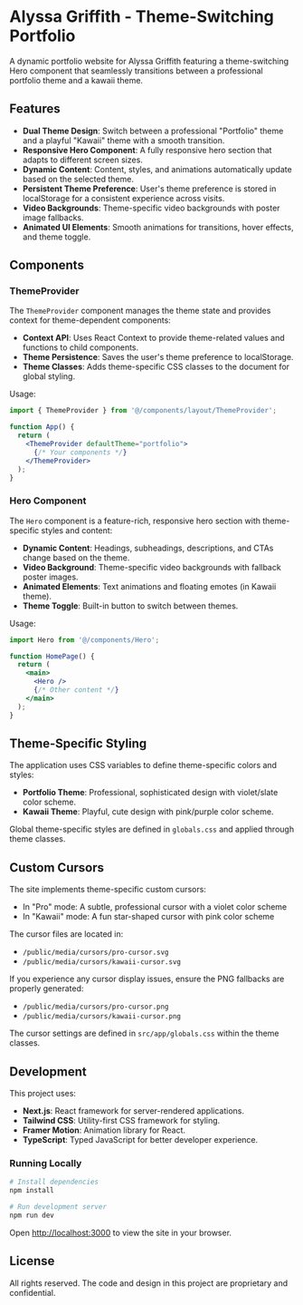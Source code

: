 # Alyssa Griffith - Theme-Switching Portfolio

A dynamic portfolio website for Alyssa Griffith featuring a theme-switching Hero component that seamlessly transitions between a professional portfolio theme and a kawaii theme.

## Features

- **Dual Theme Design**: Switch between a professional "Portfolio" theme and a playful "Kawaii" theme with a smooth transition.
- **Responsive Hero Component**: A fully responsive hero section that adapts to different screen sizes.
- **Dynamic Content**: Content, styles, and animations automatically update based on the selected theme.
- **Persistent Theme Preference**: User's theme preference is stored in localStorage for a consistent experience across visits.
- **Video Backgrounds**: Theme-specific video backgrounds with poster image fallbacks.
- **Animated UI Elements**: Smooth animations for transitions, hover effects, and theme toggle.

## Components

### ThemeProvider

The `ThemeProvider` component manages the theme state and provides context for theme-dependent components:

- **Context API**: Uses React Context to provide theme-related values and functions to child components.
- **Theme Persistence**: Saves the user's theme preference to localStorage.
- **Theme Classes**: Adds theme-specific CSS classes to the document for global styling.

Usage:
```jsx
import { ThemeProvider } from '@/components/layout/ThemeProvider';

function App() {
  return (
    <ThemeProvider defaultTheme="portfolio">
      {/* Your components */}
    </ThemeProvider>
  );
}
```

### Hero Component

The `Hero` component is a feature-rich, responsive hero section with theme-specific styles and content:

- **Dynamic Content**: Headings, subheadings, descriptions, and CTAs change based on the theme.
- **Video Background**: Theme-specific video backgrounds with fallback poster images.
- **Animated Elements**: Text animations and floating emotes (in Kawaii theme).
- **Theme Toggle**: Built-in button to switch between themes.

Usage:
```jsx
import Hero from '@/components/Hero';

function HomePage() {
  return (
    <main>
      <Hero />
      {/* Other content */}
    </main>
  );
}
```

## Theme-Specific Styling

The application uses CSS variables to define theme-specific colors and styles:

- **Portfolio Theme**: Professional, sophisticated design with violet/slate color scheme.
- **Kawaii Theme**: Playful, cute design with pink/purple color scheme.

Global theme-specific styles are defined in `globals.css` and applied through theme classes.

## Custom Cursors

The site implements theme-specific custom cursors:

- In "Pro" mode: A subtle, professional cursor with a violet color scheme
- In "Kawaii" mode: A fun star-shaped cursor with pink color scheme

The cursor files are located in:
- `/public/media/cursors/pro-cursor.svg`
- `/public/media/cursors/kawaii-cursor.svg`

If you experience any cursor display issues, ensure the PNG fallbacks are properly generated:
- `/public/media/cursors/pro-cursor.png`
- `/public/media/cursors/kawaii-cursor.png`

The cursor settings are defined in `src/app/globals.css` within the theme classes.

## Development

This project uses:

- **Next.js**: React framework for server-rendered applications.
- **Tailwind CSS**: Utility-first CSS framework for styling.
- **Framer Motion**: Animation library for React.
- **TypeScript**: Typed JavaScript for better developer experience.

### Running Locally

```bash
# Install dependencies
npm install

# Run development server
npm run dev
```

Open [http://localhost:3000](http://localhost:3000) to view the site in your browser.

## License

All rights reserved. The code and design in this project are proprietary and confidential. 